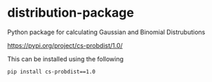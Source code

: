 # distribution-package
Python package for calculating Gaussian and Binomial Distrubutions

https://pypi.org/project/cs-probdist/1.0/

This can be installed using the following

```
pip install cs-probdist==1.0
```

